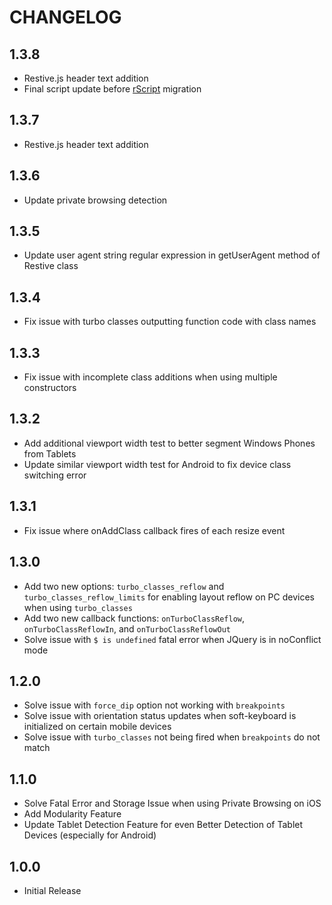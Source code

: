 # CHANGELOG

## 1.3.8
- Restive.js header text addition
- Final script update before [rScript](http://www.rscript.io) migration

## 1.3.7
- Restive.js header text addition
 
## 1.3.6
- Update private browsing detection

## 1.3.5
- Update user agent string regular expression in getUserAgent method of Restive class

## 1.3.4
- Fix issue with turbo classes outputting function code with class names

## 1.3.3
- Fix issue with incomplete class additions when using multiple constructors

## 1.3.2
- Add additional viewport width test to better segment Windows Phones from Tablets
- Update similar viewport width test for Android to fix device class switching error


## 1.3.1
- Fix issue where onAddClass callback fires of each resize event


## 1.3.0
- Add two new options: `turbo_classes_reflow` and `turbo_classes_reflow_limits` for enabling layout reflow on PC devices when using `turbo_classes`
- Add two new callback functions: `onTurboClassReflow`, `onTurboClassReflowIn`, and `onTurboClassReflowOut`
- Solve issue with `$ is undefined` fatal error when JQuery is in noConflict mode


## 1.2.0
- Solve issue with `force_dip` option not working with `breakpoints`
- Solve issue with orientation status updates when soft-keyboard is initialized on certain mobile devices
- Solve issue with `turbo_classes` not being fired when `breakpoints` do not match


## 1.1.0
- Solve Fatal Error and Storage Issue when using Private Browsing on iOS
- Add Modularity Feature
- Update Tablet Detection Feature for even Better Detection of Tablet Devices (especially for Android)


## 1.0.0
- Initial Release
